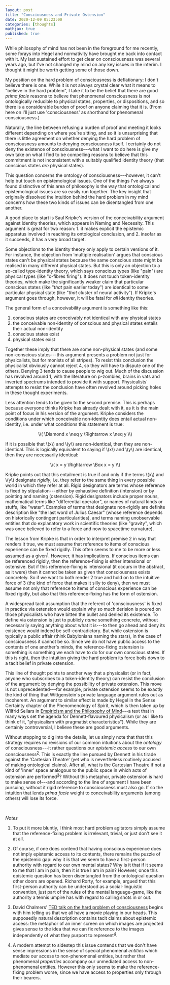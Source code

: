 ```yaml
---
layout: post
title: "Consciousness and Private Ostension"
date: 2020-12-09 05:23:00
categories: [thoughts]
mathjax: true
published: true
---
```


While philosophy of mind has not been in the foreground for me recently, some forays into Hegel and normativity have brought me back into contact with it. My last sustained effort to get clear on consciousness was several years ago, but I've not changed my mind on any key issues in the interim. I thought it might be worth getting some of those down.

My position on the hard problem of consciousness is deflationary: I don't believe there is one. While it is not always crystal clear what it means to "believe in the hard problem", I take it to be the belief that there are good _prima facie_ reasons to believe that phenomenal consciousness is not ontologically reducible to physical states, properties, or dispositions, and so there is a considerable burden of proof on anyone claiming that it is. (From here on I'll just use 'consciousness' as shorthand for phenomenal consciousness.)

Naturally, the line between refusing a burden of proof and meeting it looks different depending on where you're sitting, and so it is unsurprising that there is little agreement on whether denying the hard problem of consciousness amounts to denying consciousness itself. I certainly do not deny the existence of consciousness---what I want to do here is give my own take on what I find to be compelling reasons to believe that this commitment is not inconsistent with a suitably qualified identity theory (that conscious states _are_ physical states).

This question concerns the ontology of consciousness---however, it can't help but touch on epistemological issues. One of the things I've always found distinctive of this area of philosophy is the way that ontological and epistemological issues are so easily run together. The key insight that originally dissolved the intuition behind the hard problem in my mind concerns how these two kinds of issues can be disentangled from one another.

A good place to start is Saul Kripke's version of the conceivability argument against identity theories, which appears in Naming and Necessity. This argument is great for two reason: 1. it makes explicit the epistemic apparatus involved in reaching its ontological conclusion, and 2. insofar as it succeeds, it has a very broad target.

Some objections to the identity theory only apply to certain versions of it. For instance, the objection from 'multiple realisation' argues that conscious states can't be physical states because the same conscious state might be realised in many different physical states. But this is only an objection to a so-called type-identity theory, which says conscious types (like "pain") are physical types (like "c-fibres firing"). It does not touch token-identity theories, which make the significantly weaker claim that particular conscious states (like "_that_ pain earlier today") are identical to some particular physical state (like "_that_ cluster of neural activity"). If Kripke's argument goes through, however, it will be fatal for _all_ identity theories.

The general form of a conceivability argument is something like this:

1. conscious states are conceivably not identical with any physical states
2. the conceivable non-identity of conscious and physical states entails their actual non-identity
3. conscious states exist
4. physical states exist

Together these imply that there are some non-physical states (and some non-conscious states---this argument presents a problem not just for physicalists, but for monists of all stripes). To resist this conclusion the physicalist obviously cannot reject 4, so they will have to dispute one of the others. Denying 3 tends to cause people to wig out. Much of the discussion has revolved around 1, with the literature on p-zombies, brains in vats and inverted spectrums intended to provide it with support. Physicalists' attempts to resist the conclusion have often revolved around picking holes in these thought experiments.

Less attention tends to be given to the second premise. This is perhaps because everyone thinks Kripke has already dealt with it, as it is the main point of focus in his version of the argument. Kripke considers the conditions under which conceivable non-identity does entail actual non-identity, i.e. under what conditions this statement is true:

<p align="center" markdown="1">\\( \Diamond x \neq y \Rightarrow x \neq y \\)</p>

If it is possible that \\(x\\) and \\(y\\) are non-identical, then they are non-identical. This is logically equivalent to saying if \\(x\\) and \\(y\\) are identical, then they are necessarily identical:

<p align="center" markdown="1">\\( x = y \Rightarrow \Box x = y \\)</p>

Kripke points out that this entailment is true if and only if the terms \\(x\\) and \\(y\\) designate _rigidly_, i.e. they refer to the same thing in every possible world in which they refer at all. Rigid designators are terms whose reference is fixed by stipulation---either by exhaustive definition (intension) or by pointing and naming (ostension). Rigid designators include proper nouns, mathematical terms like "differential operator", or names of natural kinds or stuffs, like "water". Examples of terms that designate non-rigidly are definite description like "the last word of Julius Caesar" (whose reference depends on historically contingent particularities), and terms naming unobservable entities that do explanatory work in scientific theories (like "gravity", which was once believed to refer to a force and now to spacetime curvature).

The lesson from Kripke is that in order to interpret premise 2 in way that renders it true, we must assume that reference to items of conscious experience can be fixed rigidly. This often seems to me to be more or less assumed as a given<sup>[1](#r1)</sup>. However, it has implications. If conscious items can be referenced rigidly, then the reference-fixing is either intensional or ostensive. But if this reference-fixing is intensional (it occurs in the abstract, as it were) then it cannot be taken as given that consciousness exists concretely. So if we want to both render 2 true and hold on to the intuitive force of 3 (the kind of force that makes it silly to deny), then we must assume not only that reference to items of conscious experience can be fixed rigidly, but also that this reference-fixing has the form of ostension.

A widespread tacit assumption that the referent of 'consciousness' is fixed in practice via ostension would explain why so much derision is poured on those physicalists who have bitten the bullet and denied its existence. To define via ostension is just to publicly _name_ something concrete, without necessarily saying anything about what it is---to then go ahead and deny its existence would indeed be self-contradictory. But while ostension is typically a public affair (think Babylonians naming the stars), in the case of consciousness it cannot be so. Since we do not have public access to the contents of one another's minds, the reference-fixing ostension is something is something we each have to do for our own conscious states. If this is right, then the intuition giving the hard problem its force boils down to a tacit belief in private ostension.

This line of thought points to another way that a physicalist (or in fact, anyone who subscribes to a token-identity theory) can resist the conclusion of the argument: by denying the possibility of private ostension. This move is not unprecedented---for example, private ostension seems to be exactly the kind of thing that Wittgenstein's private language argument rules out as incoherent. An argument to similar effect is made by Hegel in the Sense Certainty chapter of the Phenomenology of Spirit, which is then taken up by Wilfrid Sellars in [Empiricism and the Philosophy of Mind]({{site.baseurl}}/assets/pdf/sellars-empiricism.pdf)---a text that in many ways set the agenda for Dennett-flavoured physicalism (or as I like to think of it, "physicalism with pragmatist characteristics"). While they are certainly controversial, I believe these are good arguments.

Without stopping to dig into the details, let us simply note that that this strategy requires no revisions of our common intuitions about the _ontology_ of consciousness---it rather questions our _epistemic access_ to our own consciousness<sup>[2](#r2)</sup>. This is exactly the line pursued by Dennett in his tirade against the 'Cartesian Theatre' (yet who is nevertheless routinely accused of making ontological claims). After all, what is the Cartesian Theatre if not a kind of 'inner' space analogous to the public space in which acts of ostension are performed<sup>[3](#r3)</sup>? Without this metaphor, private ostension is hard to make sense of---and according to the line of argument I have been pursuing, without it rigid reference to consciousness must also go. If so the intuition that lends _prima facie_ weight to conceivability arguments (among others) will lose its force.

<br />

_Notes_

1. <a name="r1"></a>To put it more bluntly, I think most hard problem agitators simply assume that the reference-fixing problem is irrelevant, trivial, or just don't see it at all.

2. <a name="r2"></a>Of course, if one does contend that having conscious experience does not imply epistemic access to its contents, there remains the puzzle of the epistemic gap: why it is that we seem to have a first-person authority with regard to our own mental states? Why is it that if it seems to me that I am in pain, then it is true I am in pain? However, once this epistemic question has been disentangled from the ontological question other doors are opened. Richard Rorty, for example, argued that this first-person authority can be understood as a social-linguistic convention, just part of the rules of the mental language-game, like the authority a tennis umpire has with regard to calling shots in or out.

3. <a name="r3"></a>David Chalmers' [TED talk on the hard problem of consciousness](https://www.youtube.com/watch?v=uhRhtFFhNzQ) begins with him telling us that we all have a movie playing in our heads. This supposedly natural description contains tacit claims about epistemic access: the metaphor of an inner screen on which images are projected gives sense to the idea that we can fix reference to the images independently of what they purport to represent<sup>[4](#r4)</sup>.

4. <a name="r3"></a>A modern attempt to sidestep this issue contends that we don't have sense impressions in the sense of special phenomenal _entities_ which mediate our access to non-phenomenal entities, but rather that phenomenal _properties_ accompany our unmediated access to non-phenomenal entities. However this only seems to make the reference-fixing problem worse, since we have access to properties only through their bearers.

